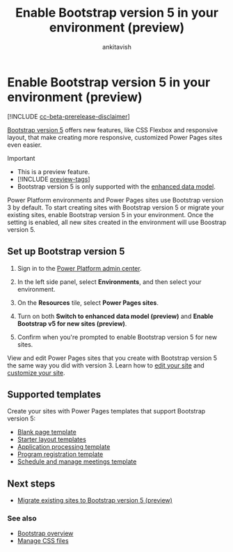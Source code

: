 ﻿---
title: Enable Bootstrap version 5 in your environment (preview)
description: Learn how to enable Bootstrap version 5 in your environment to take advantage of new features and updates that make creating responsive, customized Power Pages sites even easier.
ms.topic: how-to
ms.date: 09/27/2023
author: ankitavish
ms.author: avishwakarma
ms.reviewer: kkendrick
contributors:
  - ProfessorKendrick
ms.custom:
  - ai-gen-docs-bap
  - ai-gen-desc
  - ai-seo-date:11/16/2023
  - bap-template
---

# Enable Bootstrap version 5 in your environment (preview)

[!INCLUDE [cc-beta-prerelease-disclaimer](../includes/cc-beta-prerelease-disclaimer.md)]

[Bootstrap version 5](https://getbootstrap.com/docs/5.0/getting-started/introduction/) offers new features, like CSS Flexbox and responsive layout, that make creating more responsive, customized Power Pages sites even easier.

> [!IMPORTANT]
>
> - This is a preview feature.
> - [!INCLUDE [preview-tags](../includes/cc-preview-features-definition.md)]
> - Bootstrap version 5 is only supported with the [enhanced data model](../admin/enhanced-data-model.md).

Power Platform environments and Power Pages sites use Bootstrap version 3 by default. To start creating sites with Bootstrap version 5 or migrate your existing sites, enable Bootstrap version 5 in your environment. Once the setting is enabled, all new sites created in the environment will use Boostrap version 5.

## Set up Bootstrap version 5

1. Sign in to the [Power Platform admin center](https://admin.powerplatform.microsoft.com/).

1. In the left side panel, select **Environments**, and then select your environment.

1. On the **Resources** tile, select **Power Pages sites**.

1. Turn on both **Switch to enhanced data model (preview)** and **Enable Bootstrap v5 for new sites (preview)**.

1. Confirm when you're prompted to enable Bootstrap version 5 for new sites.

View and edit Power Pages sites that you create with Bootstrap version 5 the same way you did with version 3. Learn how to [edit your site](../getting-started/customize-pages.md) and [customize your site](../configure/bootstrap-overview.md#customize-bootstrap).

## Supported templates

Create your sites with Power Pages templates that support Bootstrap version 5:

- [Blank page template](../templates/blank.md)
- [Starter layout templates](../templates/starter-layout.md)
- [Application processing template](../templates/building-permit.md)
- [Program registration template](../templates/after-school.md)
- [Schedule and manage meetings template](../templates/book-a-meeting.md)

## Next steps

- [Migrate existing sites to Bootstrap version 5 (preview)](migrate-bootstrap.md)

### See also

- [Bootstrap overview](bootstrap-overview.md)
- [Manage CSS files](manage-css.md)
